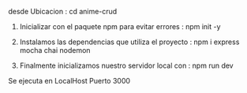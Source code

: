 desde Ubicacion  :
cd anime-crud



1.  Inicializar con el paquete npm para evitar errores :
npm init -y

2. Instalamos las dependencias que utiliza el proyecto :
npm i express mocha chai nodemon

3. Finalmente inicializamos nuestro servidor local con :
npm run dev

Se ejecuta en LocalHost Puerto 3000
